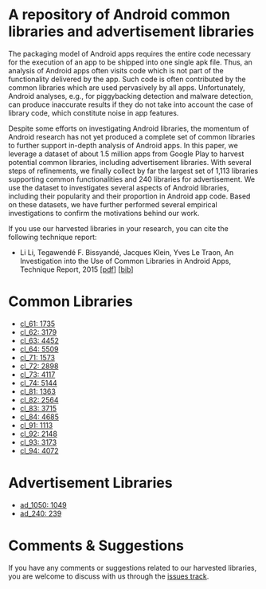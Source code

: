 # A repository of Android  common libraries and advertisement libraries

The packaging model of Android apps requires the entire code necessary for the execution of an app to be shipped into one single apk file. Thus, an analysis of Android apps often visits code which is not part of the functionality delivered by the app. Such code is often contributed by the common libraries which are used pervasively by all apps. Unfortunately, Android analyses, e.g., for piggybacking detection and malware detection, can produce inaccurate results if they do not take into account the case of library code, which constitute noise in app features.

Despite some efforts on investigating Android libraries, the momentum of Android research has not yet produced a complete set of common libraries to further support in-depth analysis of Android apps. In this paper, we leverage a dataset of about 1.5 million apps from Google Play to harvest potential common libraries, including advertisement libraries. With several steps of refinements, we finally collect by far the largest set of 1,113 libraries supporting common functionalities and 240 libraries for advertisement. We use the dataset to investigates several aspects of Android libraries, including their popularity and their proportion in Android app code. Based on these datasets, we have further performed several empirical investigations to confirm the motivations behind our work.


If you use our harvested libraries in your research, you can cite the following technique report:
* Li Li, Tegawendé F. Bissyandé, Jacques Klein, Yves Le Traon, An Investigation into the Use of Common Libraries in Android Apps, Technique Report, 2015 [[pdf]()] [[bib]()]


# Common Libraries
* [cl_61:  1735](libraries/cl_61.txt)
* [cl_62:  3179](libraries/cl_62.txt)
* [cl_63:  4452](libraries/cl_63.txt)
* [cl_64:  5509](libraries/cl_64.txt)
* [cl_71:  1573](libraries/cl_71.txt)
* [cl_72:  2898](libraries/cl_72.txt)
* [cl_73:  4117](libraries/cl_73.txt)
* [cl_74:  5144](libraries/cl_74.txt)
* [cl_81:  1363](libraries/cl_81.txt)
* [cl_82:  2564](libraries/cl_82.txt)
* [cl_83:  3715](libraries/cl_83.txt)
* [cl_84:  4685](libraries/cl_84.txt)
* [cl_91:  1113](libraries/cl_91.txt)
* [cl_92:  2148](libraries/cl_92.txt)
* [cl_93:  3173](libraries/cl_93.txt)
* [cl_94:  4072](libraries/cl_94.txt)


# Advertisement Libraries
* [ad_1050:  1049](libraries/ad_1050.txt)
* [ad_240:  239](libraries/ad_240.txt)

# Comments & Suggestions
If you have any comments or suggestions related to our harvested libraries, you are welcome to discuss with us through the [issues track](https://github.com/serval-snt-uni-lu/CommonLibraries/issues).
